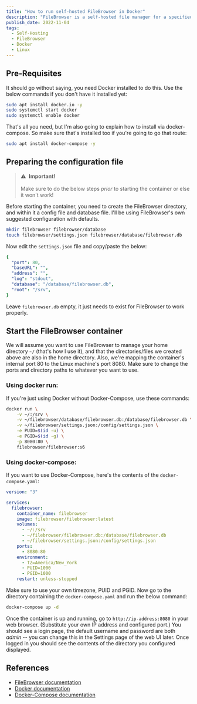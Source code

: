 ```yaml
---
title: "How to run self-hosted FileBrowser in Docker"
description: "FileBrowser is a self-hosted file manager for a specified directory in a Linux machine that lets you upload, download, move, copy, create, delete, rename, and edit your files in a nice web interface through your browser. Here's a quick guide to setting it up in Docker."
publish_date: 2022-11-04
tags:
  - Self-Hosting
  - FileBrowser
  - Docker
  - Linux
---
```


<!-- ## Sections

1. [Pre-Requisites](#prereq)
2. [Preparing the configuration file](#config)
3. [Start the FileBrowser container](#run)
4. [References](#ref) -->

<div id='prereq'/>

## Pre-Requisites

It should go without saying, you need Docker installed to do this. Use the below
commands if you don't have it installed yet:

```bash
sudo apt install docker.io -y
sudo systemctl start docker
sudo systemctl enable docker
```

That's all you need, but I'm also going to explain how to install via
docker-compose. So make sure that's installed too if you're going to go that
route:

```bash
sudo apt install docker-compose -y
```

<div id='config'/>

## Preparing the configuration file

> &#x26a0;&#xfe0f; &nbsp;**Important!**<br><br> Make sure to do the below steps
> _prior_ to starting the container or else it won't work!

Before starting the container, you need to create the FileBrowser directory, and
within it a config file and database file. I'll be using FileBrowser's own
suggested configuration with defaults.

```bash
mkdir filebrowser filebrowser/database
touch filebrowser/settings.json filebrowser/database/filebrowser.db
```

Now edit the `settings.json` file and copy/paste the below:

```yaml
{
  "port": 80,
  "baseURL": "",
  "address": "",
  "log": "stdout",
  "database": "/database/filebrowser.db",
  "root": "/srv",
}
```

Leave `filebrowser.db` empty, it just needs to exist for FileBrowser to work
properly.

<div id='run'/>

## Start the FileBrowser container

We will assume you want to use FileBrowser to manage your home directory `~/`
(that's how I use it), and that the directories/files we created above are also
in the home directory. Also, we're mapping the container's internal port 80 to
the Linux machine's port 8080. Make sure to change the ports and directory paths
to whatever you want to use.

### Using docker run:

If you're just using Docker without Docker-Compose, use these commands:

```bash
docker run \
    -v ~/:/srv \
    -v ~/filebrowser/database/filebrowser.db:/database/filebrowser.db \
    -v ~/filebrowser/settings.json:/config/settings.json \
    -e PUID=$(id -u) \
    -e PGID=$(id -g) \
    -p 8080:80 \
    filebrowser/filebrowser:s6
```

### Using docker-compose:

If you want to use Docker-Compose, here's the contents of the
`docker-compose.yaml`:

```yaml
version: "3"

services:
  filebrowser:
    container_name: filebrowser
    image: filebrowser/filebrowser:latest
    volumes:
      - ~/:/srv
      - ~/filebrowser/filebrowser.db:/database/filebrowser.db
      - ~/filebrowser/settings.json:/config/settings.json
    ports:
      - 8080:80
    environment:
      - TZ=America/New_York
      - PUID=1000
      - PGID=1000
    restart: unless-stopped
```

Make sure to use your own timezone, PUID and PGID. Now go to the directory
containing the `docker-compose.yaml` and run the below command:

```bash
docker-compose up -d
```

Once the container is up and running, go to `http://ip-address:8080` in your web
browser. (Substitute your own IP address and configured port.) You should see a
login page, the default username and password are both _admin_ -- you can change
this in the Settings page of the web UI later. Once logged in you should see the
contents of the directory you configured displayed.

<div id='ref'/>

## References

- <a href="https://filebrowser.org" target="_blank">FileBrowser
  documentation</a>
- <a href="https://docs.docker.com" target="_blank">Docker documentation</a>
- <a href="https://docs.docker.com/compose/" target="_blank">Docker-Compose
  documentation</a>
